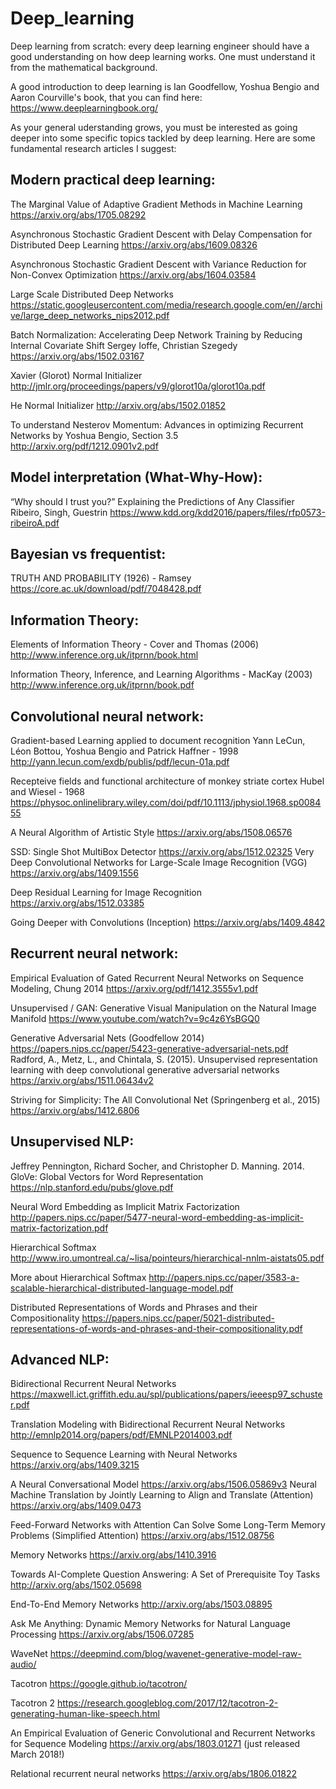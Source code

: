 # Deep_learning
Deep learning from scratch: every deep learning engineer should have a good understanding on how deep learning works. One must understand it from the mathematical background. 

A good introduction to deep learning is Ian Goodfellow, Yoshua Bengio and Aaron Courville's book, that you can find here:
https://www.deeplearningbook.org/

As your general uderstanding grows, you must be interested as going deeper into some specific topics tackled by deep learning. Here are some fundamental research articles I suggest:

## Modern practical deep learning:
The Marginal Value of Adaptive Gradient Methods in Machine Learning
https://arxiv.org/abs/1705.08292

Asynchronous Stochastic Gradient Descent with Delay Compensation for Distributed Deep Learning
https://arxiv.org/abs/1609.08326

Asynchronous Stochastic Gradient Descent with Variance Reduction for Non-Convex Optimization
https://arxiv.org/abs/1604.03584

Large Scale Distributed Deep Networks
https://static.googleusercontent.com/media/research.google.com/en//archive/large_deep_networks_nips2012.pdf

Batch Normalization: Accelerating Deep Network Training by Reducing Internal Covariate Shift
Sergey Ioffe, Christian Szegedy
https://arxiv.org/abs/1502.03167

Xavier (Glorot) Normal Initializer
http://jmlr.org/proceedings/papers/v9/glorot10a/glorot10a.pdf

He Normal Initializer
http://arxiv.org/abs/1502.01852

To understand Nesterov Momentum:
Advances in optimizing Recurrent Networks by Yoshua Bengio, Section 3.5
http://arxiv.org/pdf/1212.0901v2.pdf

## Model interpretation (What-Why-How):
“Why should I trust you?” Explaining the Predictions of Any Classifier
Ribeiro, Singh, Guestrin
https://www.kdd.org/kdd2016/papers/files/rfp0573-ribeiroA.pdf

## Bayesian vs frequentist:
TRUTH AND PROBABILITY (1926) - Ramsey
https://core.ac.uk/download/pdf/7048428.pdf

## Information Theory:
Elements of Information Theory - Cover and Thomas (2006)
http://www.inference.org.uk/itprnn/book.html

Information Theory, Inference, and Learning Algorithms - MacKay (2003)
http://www.inference.org.uk/itprnn/book.pdf

## Convolutional neural network:
Gradient-based Learning applied to document recognition
Yann LeCun, Léon Bottou, Yoshua Bengio and Patrick Haffner - 1998
http://yann.lecun.com/exdb/publis/pdf/lecun-01a.pdf

Recepteive fields and functional architecture of monkey striate cortex
Hubel and Wiesel - 1968
https://physoc.onlinelibrary.wiley.com/doi/pdf/10.1113/jphysiol.1968.sp008455

A Neural Algorithm of Artistic Style
https://arxiv.org/abs/1508.06576

SSD: Single Shot MultiBox Detector
https://arxiv.org/abs/1512.02325
Very Deep Convolutional Networks for Large-Scale Image Recognition (VGG)
https://arxiv.org/abs/1409.1556

Deep Residual Learning for Image Recognition
https://arxiv.org/abs/1512.03385

Going Deeper with Convolutions (Inception)
https://arxiv.org/abs/1409.4842


## Recurrent neural network:
Empirical Evaluation of Gated Recurrent Neural Networks on Sequence Modeling, Chung 2014
https://arxiv.org/pdf/1412.3555v1.pdf

Unsupervised / GAN:
Generative Visual Manipulation on the Natural Image Manifold
https://www.youtube.com/watch?v=9c4z6YsBGQ0

Generative Adversarial Nets (Goodfellow 2014)
https://papers.nips.cc/paper/5423-generative-adversarial-nets.pdf
Radford, A., Metz, L., and Chintala, S. (2015). 
Unsupervised representation learning with deep convolutional generative adversarial networks
https://arxiv.org/abs/1511.06434v2

Striving for Simplicity: The All Convolutional Net (Springenberg et al., 2015)
https://arxiv.org/abs/1412.6806

## Unsupervised NLP:
Jeffrey Pennington, Richard Socher, and Christopher D. Manning. 2014. GloVe: Global Vectors for Word Representation
https://nlp.stanford.edu/pubs/glove.pdf

Neural Word Embedding as Implicit Matrix Factorization
http://papers.nips.cc/paper/5477-neural-word-embedding-as-implicit-matrix-factorization.pdf

Hierarchical Softmax
http://www.iro.umontreal.ca/~lisa/pointeurs/hierarchical-nnlm-aistats05.pdf

More about Hierarchical Softmax
http://papers.nips.cc/paper/3583-a-scalable-hierarchical-distributed-language-model.pdf

Distributed Representations of Words and Phrases and their Compositionality
https://papers.nips.cc/paper/5021-distributed-representations-of-words-and-phrases-and-their-compositionality.pdf

## Advanced NLP:
Bidirectional Recurrent Neural Networks
https://maxwell.ict.griffith.edu.au/spl/publications/papers/ieeesp97_schuster.pdf

Translation Modeling with Bidirectional Recurrent Neural Networks
http://emnlp2014.org/papers/pdf/EMNLP2014003.pdf

Sequence to Sequence Learning with Neural Networks
https://arxiv.org/abs/1409.3215

A Neural Conversational Model
https://arxiv.org/abs/1506.05869v3
Neural Machine Translation by Jointly Learning to Align and Translate (Attention)
https://arxiv.org/abs/1409.0473

Feed-Forward Networks with Attention Can Solve Some Long-Term Memory Problems (Simplified Attention)
https://arxiv.org/abs/1512.08756

Memory Networks
https://arxiv.org/abs/1410.3916

Towards AI-Complete Question Answering: A Set of Prerequisite Toy Tasks
http://arxiv.org/abs/1502.05698

End-To-End Memory Networks
http://arxiv.org/abs/1503.08895

Ask Me Anything: Dynamic Memory Networks for Natural Language Processing
https://arxiv.org/abs/1506.07285

WaveNet
https://deepmind.com/blog/wavenet-generative-model-raw-audio/

Tacotron
https://google.github.io/tacotron/

Tacotron 2
https://research.googleblog.com/2017/12/tacotron-2-generating-human-like-speech.html

An Empirical Evaluation of Generic Convolutional and Recurrent Networks for Sequence Modeling
https://arxiv.org/abs/1803.01271
(just released March 2018!)

Relational recurrent neural networks
https://arxiv.org/abs/1806.01822
